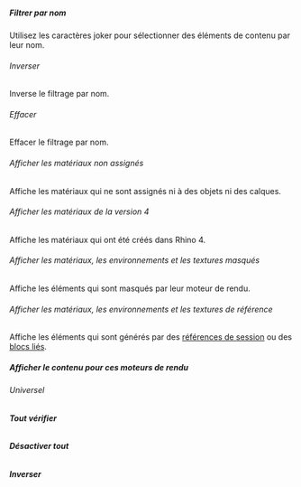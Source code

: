 

##### Filtrer par nom
Utilisez les caractères joker pour sélectionner des éléments de contenu par leur nom.

###### Inverser
Inverse le filtrage par nom.

###### Effacer
Effacer le filtrage par nom.

###### Afficher les matériaux non assignés
Affiche les matériaux qui ne sont assignés ni à des objets ni des calques.

###### Afficher les matériaux de la version 4
Affiche les matériaux qui ont été créés dans Rhino 4.

###### Afficher les matériaux, les environnements et les textures masqués
Affiche les éléments qui sont masqués par leur moteur de rendu.

###### Afficher les matériaux, les environnements et les textures de référence
Affiche les éléments qui sont générés par des [références de session](worksession.html) ou des [blocs liés](insert.html).

##### Afficher le contenu pour ces moteurs de rendu

###### Universel

######  **Tout vérifier**

######  **Désactiver tout**

###### **Inverser**